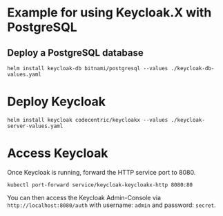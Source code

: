 # Example for using Keycloak.X with PostgreSQL

## Deploy a PostgreSQL database
```
helm install keycloak-db bitnami/postgresql --values ./keycloak-db-values.yaml
```

# Deploy Keycloak
```
helm install keycloak codecentric/keycloakx --values ./keycloak-server-values.yaml
```

# Access Keycloak
Once Keycloak is running, forward the HTTP service port to 8080.

```
kubectl port-forward service/keycloak-keycloakx-http 8080:80
```

You can then access the Keycloak Admin-Console via `http://localhost:8080/auth` with
username: `admin` and password: `secret`.
